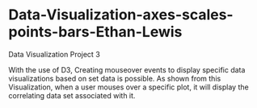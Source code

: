 # Data-Visualization-axes-scales-points-bars-Ethan-Lewis
Data Visualization Project 3

With the use of D3, Creating mouseover events to display specific data visualizations based on set data is possible. As shown from this Visualization, when a user mouses over a specific plot, it will display the correlating data set associated with it.
